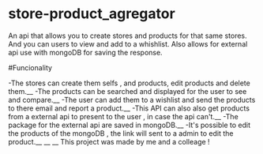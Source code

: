 # store-product_agregator

An api that allows you to create stores and products for that same stores. And you can users to view and add to a whishlist.
Also allows for external api use with mongoDB for saving the response.

#Funcionality

-The stores can create them selfs , and products, edit products and delete them.__
-The products can be searched and displayed for the user to see and compare.__
-The user can add them to a wishlist and send the products to there email and report a product.__ 
-This API can also also get products from a external api to present to the user , in case the api can't.__
-The package for the external api are saved in mongoDB.__
-It's possible to edit the products of the mongoDB , the link will sent to a admin to edit the product.__
__
__
This project was made by me and a colleage !
